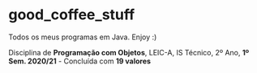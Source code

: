# good_coffee_stuff
Todos os meus programas em Java. Enjoy :)

Disciplina de **Programação com Objetos**, LEIC-A, IS Técnico, 2º Ano, **1º Sem. 2020/21** - Concluída com **19 valores**
